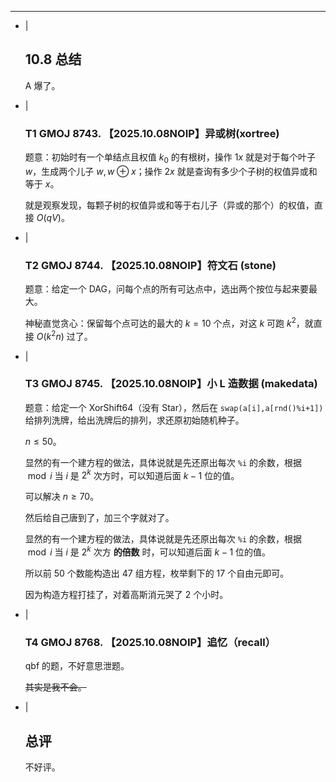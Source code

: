 ---
- |
    ## 10.8 总结

    A 爆了。

- |
    ### T1 GMOJ 8743. 【2025.10.08NOIP】异或树(xortree)

    题意：初始时有一个单结点且权值 $k_0$ 的有根树，操作 $1 x$ 就是对于每个叶子 $w$，生成两个儿子 $w,w\oplus x$；操作 $2 x$ 就是查询有多少个子树的权值异或和等于 $x$。

    就是观察发现，每颗子树的权值异或和等于右儿子（异或的那个）的权值，直接 $O(qV)$。

- |
    ### T2 GMOJ 8744. 【2025.10.08NOIP】符文石 (stone)

    题意：给定一个 DAG，问每个点的所有可达点中，选出两个按位与起来要最大。

    神秘直觉贪心：保留每个点可达的最大的 $k=10$ 个点，对这 $k$ 可跑 $k^2$，就直接 $O(k^2n)$ 过了。

- |
    ### T3 GMOJ 8745. 【2025.10.08NOIP】小 L 造数据 (makedata)

    题意：给定一个 XorShift64（没有 Star），然后在 `swap(a[i],a[rnd()%i+1])` 给排列洗牌，给出洗牌后的排列，求还原初始随机种子。

    $n\le50$。

    显然的有一个建方程的做法，具体说就是先还原出每次 `%i` 的余数，根据 $\bmod i$ 当 $i$ 是 $2^k$ 次方时，可以知道后面 $k-1$ 位的值。

    可以解决 $n\ge70$。

    然后给自己唐到了，加三个字就对了。

    显然的有一个建方程的做法，具体说就是先还原出每次 `%i` 的余数，根据 $\bmod i$ 当 $i$ 是 $2^k$ 次方 **的倍数** 时，可以知道后面 $k-1$ 位的值。

    所以前 $50$ 个数能构造出 $47$ 组方程，枚举剩下的 $17$ 个自由元即可。

    因为构造方程打挂了，对着高斯消元哭了 $2$ 个小时。

- |
    ### T4 GMOJ 8768. 【2025.10.08NOIP】追忆（recall）

    qbf 的题，不好意思泄题。

    ~~其实是我不会。~~

- |
    ## 总评

    不好评。
